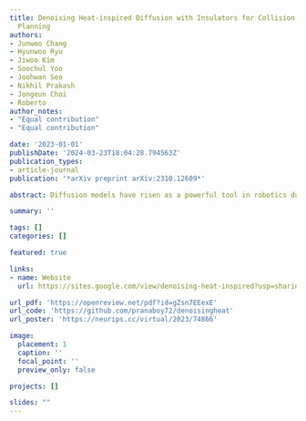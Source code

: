 ```yaml
---
title: Denoising Heat-inspired Diffusion with Insulators for Collision Free Motion
  Planning
authors:
- Junwoo Chang
- Hyunwoo Ryu
- Jiwoo Kim
- Soochul Yoo
- Joohwan Seo
- Nikhil Prakash
- Jongeun Choi
- Roberto 
author_notes:
- "Equal contribution"
- "Equal contribution"

date: '2023-01-01'
publishDate: '2024-03-23T18:04:28.794563Z'
publication_types:
- article-journal
publication: '*arXiv preprint arXiv:2310.12609*'

abstract: Diffusion models have risen as a powerful tool in robotics due to their flexibility and multi-modality. While some of these methods effectively address complex problems, they often depend heavily on inference-time obstacle detection and require additional equipment. Addressing these challenges, we present a method that, during inference time, simultaneously generates only reachable goals and plans motions that avoid obstacles, all from a single visual input. Central to our approach is the novel use of a collision-avoiding diffusion kernel for training. Through evaluations against behavior-cloning and classical diffusion models, our framework has proven its robustness. It is particularly effective in multi-modal environments, navigating toward goals and avoiding unreachable ones blocked by obstacles, while ensuring collision avoidance.

summary: ''

tags: []
categories: []

featured: true

links:
- name: Website
  url: https://sites.google.com/view/denoising-heat-inspired?usp=sharing

url_pdf: 'https://openreview.net/pdf?id=gZsn7EEexE'
url_code: 'https://github.com/pranaboy72/denoisingheat'
url_poster: 'https://neurips.cc/virtual/2023/74866'

image:
  placement: 1
  caption: ''
  focal_point: ''
  preview_only: false

projects: []

slides: ""
---
```

